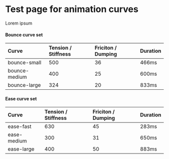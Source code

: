 # Test page for animation curves

Lorem ipsum

#### Bounce curve set

| Curve | Tension / Stiffness | Friciton / Dumping | Duration |
| :--- | :--- | :--- | :--- |
| bounce-small | 500 | 36 | 466ms |
| bounce-medium | 400 | 25 | 600ms |
| bounce-large | 324 | 20 | 833ms |

#### Ease curve set

| Curve | Tension / Stiffness | Friciton / Dumping | Duration |
| :--- | :--- | :--- | :--- |
| ease-fast | 630 | 45 | 283ms |
| ease-medium | 300 | 31 | 650ms |
| ease-large | 400 | 50 | 883ms |



